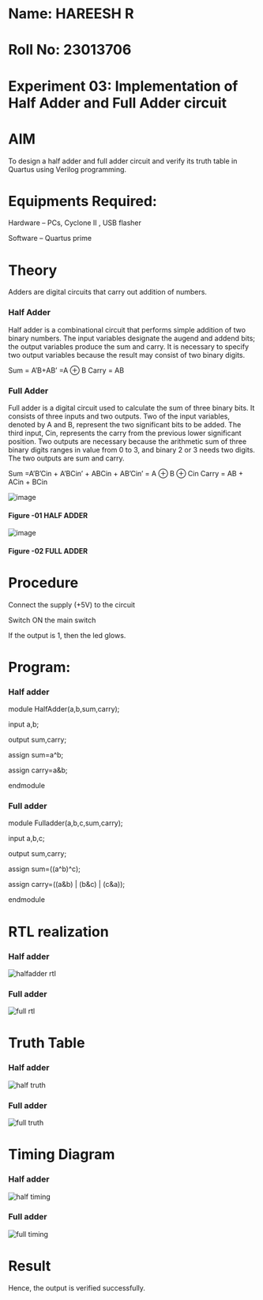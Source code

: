 # Name: HAREESH R
# Roll No: 23013706
# Experiment 03: Implementation of Half Adder and Full Adder circuit
# AIM
To design a half adder and full adder circuit and verify its truth table in Quartus using Verilog programming.
# Equipments Required:
Hardware – PCs, Cyclone II , USB flasher

Software – Quartus prime
# Theory
Adders are digital circuits that carry out addition of numbers.

### Half Adder
Half adder is a combinational circuit that performs simple addition of two binary numbers. The input variables designate the augend and addend bits; the output variables produce the sum and carry. It is necessary to specify two output variables because the result may consist of two binary digits.

Sum = A’B+AB’ =A ⊕ B Carry = AB

### Full Adder
Full adder is a digital circuit used to calculate the sum of three binary bits. It consists of three inputs and two outputs. Two of the input variables, denoted by A and B, represent the two significant bits to be added. The third input, Cin, represents the carry from the previous lower significant position. Two outputs are necessary because the arithmetic sum of three binary digits ranges in value from 0 to 3, and binary 2 or 3 needs two digits. The two outputs are sum and carry.

Sum =A’B’Cin + A’BCin’ + ABCin + AB’Cin’ = A ⊕ B ⊕ Cin Carry = AB + ACin + BCin

 ![image](https://user-images.githubusercontent.com/36288975/163552156-a13e5a56-c638-4110-97d9-8896907c8d25.png)

#### Figure -01 HALF ADDER 


![image](https://user-images.githubusercontent.com/36288975/163552057-b3547877-6d07-45b4-b7e0-bcfebfad9e1d.png)

#### Figure -02 FULL ADDER 

# Procedure

Connect the supply (+5V) to the circuit

Switch ON the main switch

If the output is 1, then the led glows.






# Program:
### Half adder
module HalfAdder(a,b,sum,carry);

input a,b;

output sum,carry;

assign sum=a^b;

assign carry=a&b;

endmodule

### Full adder
module Fulladder(a,b,c,sum,carry);

input a,b,c;

output sum,carry;

assign sum=((a^b)^c);

assign carry=((a&b) | (b&c) | (c&a));

endmodule

# RTL realization
### Half adder
![halfadder rtl](https://github.com/HareeshrajaR/Exp-02-Implementation-of-Half-Adder-and-Full-Adder-circuit/assets/144870459/6a1abfba-62c2-4c48-baa3-91a0a2303638)


### Full adder
![full rtl](https://github.com/HareeshrajaR/Exp-02-Implementation-of-Half-Adder-and-Full-Adder-circuit/assets/144870459/c46541cb-e9e1-433c-a345-6a2181213eec)



# Truth Table
### Half adder
![half truth](https://github.com/HareeshrajaR/Exp-02-Implementation-of-Half-Adder-and-Full-Adder-circuit/assets/144870459/5afacc88-ff73-4fcf-9059-072464d87532)


### Full adder

![full truth](https://github.com/HareeshrajaR/Exp-02-Implementation-of-Half-Adder-and-Full-Adder-circuit/assets/144870459/b4d85508-9990-4a85-93f6-51dd397e6c33)

# Timing Diagram
### Half adder

![half timing](https://github.com/HareeshrajaR/Exp-02-Implementation-of-Half-Adder-and-Full-Adder-circuit/assets/144870459/8010b863-164c-4143-9d19-95a71ba0a9e2)

### Full adder
![full timing](https://github.com/HareeshrajaR/Exp-02-Implementation-of-Half-Adder-and-Full-Adder-circuit/assets/144870459/4b432e84-c16b-4c5a-9820-82b23994d4ad)

# Result
Hence, the output is verified successfully.

